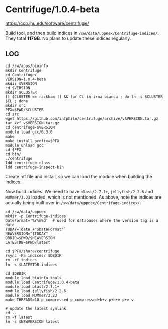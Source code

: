 Centrifuge/1.0.4-beta
=====================

<https://ccb.jhu.edu/software/centrifuge/>

Build tool, and then build indices in `/sw/data/uppnex/Centrifuge-indices/`.
They total **117GB**.  No plans to update these indices regularly.

LOG
---

    cd /sw/apps/bioinfo
    mkdir Centrifuge
    cd Centrifuge/
    VERSION=1.0.4-beta
    mkdir $VERSION
    cd $VERSION
    mkdir $CLUSTER
    [[ $CLUSTER == rackham ]] && for CL in irma bianca ; do ln -s $CLUSTER $CL ; done
    mkdir src
    PFX=$PWD/$CLUSTER
    cd src
    wget https://github.com/infphilo/centrifuge/archive/v$VERSION.tar.gz
    tar xzf v$VERSION.tar.gz 
    cd centrifuge-$VERSION
    module load gcc/6.3.0
    make
    make install prefix=$PFX
    module unload gcc
    cd $PFX
    cd bin/
    ./centrifuge
    ldd centrifuge-class 
    ldd centrifuge-inspect-bin 

Create mf file and install, so we can load the module when building the indices.

Now build indices.  We need to have `blast/2.7.1+`, `jellyfish/2.2.6` and
`MUMmer/3.23` loaded, which is not mentioned.  As above, note the indices
are actually being built over in `/sw/data/uppnex/Centrifuge-indicex/`.

    cd /sw/data/uppnex
    mkdir -p Centrifuge-indices
    DateFormat='%Y%m%d'  # used for databases where the version tag is a date
    TODAY=`date +"$DateFormat"`
    NEWVERSION="$TODAY"
    DBDIR=$PWD/$NEWVERSION
    LATESTDB=$PWD/latest

    cd $PFX/share/centrifuge
    rsync -Pa indices/ $DBDIR
    rm -rf indices
    ln -s $LATESTDB indices

    cd $DBDIR
    module load bioinfo-tools
    module load Centrifuge/1.0.4-beta
    module load blast/2.7.1+
    module load jellyfish/2.2.6
    module load MUMmer/3.23
    make THREADS=10 p_compressed p_compressed+h+v p+h+v p+v v

    # update the latest symlink
    cd ..
    rm -f latest
    ln -s $NEWVERSION latest

